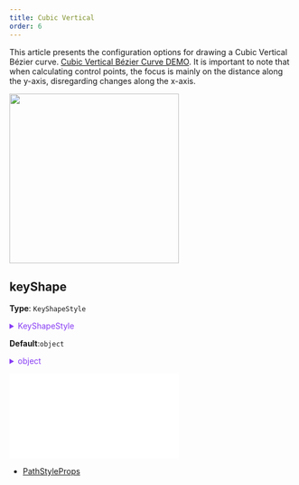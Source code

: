 ```yaml
---
title: Cubic Vertical
order: 6
---
```


This article presents the configuration options for drawing a Cubic Vertical Bézier curve. [Cubic Vertical Bézier Curve DEMO](/en/examples/item/defaultEdges/#verticalCubic). It is important to note that when calculating control points, the focus is mainly on the distance along the y-axis, disregarding changes along the x-axis.

<img src="https://mdn.alipayobjects.com/huamei_qa8qxu/afts/img/A*iDM2TJJmOWwAAAAAAAAAAAAADmJ7AQ/original" width=300 />

## keyShape

**Type**: `KeyShapeStyle`

<details>

<summary style="color: #873bf4; cursor: pointer">KeyShapeStyle</summary>

```typescript
type Point = {
  x: number;
  y: number;
  z?: number;
};

type KeyShapeStyle = PathStyleProps &
  ArrowProps & {
    /**
     * Array of control points. Note that drawing a Cubic requires specifying two or more valid control points. If not specified or only one control point is specified, the corresponding control points will be calculated using `curveOffset` and `curvePosition`.
     */
    controlPoints?: Point[];
    /**
     * The distance of the control points from the line connecting the two endpoints, which can be understood as the degree of curvature of the control edge.
     */
    curveOffset?: number | number[];
    /**
     * The relative position of the control points on the line connecting the two endpoints, ranging from `0-1`.
     */
    curvePosition?: number;
  };
```

<embed src="../../../common/ArrowStyle.en.md"></embed>

For more detailed style configuration, refer to [Path Graphic Style](../shape/PathStyleProps.en.md).

</details>

**Default**:`object`

<details>

<summary style="color: #873bf4; cursor: pointer">object</summary>

```json
{
  "curveOffset": 20,
  "curvePosition": 0.5
}
```

</details>

<embed src="../../../common/EdgeShapeStyles.en.md"></embed>

- [PathStyleProps](../../shape/PathStyleProps.en.md)
